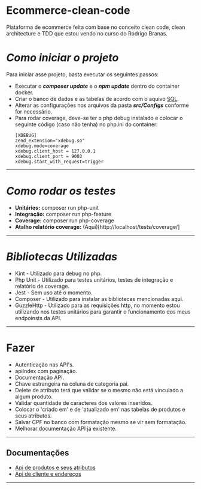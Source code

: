 # Ecommerce-clean-code
Plataforma de ecommerce feita com base no conceito clean code, clean architecture e TDD que estou vendo no curso do Rodrigo Branas.

# *Como iniciar o projeto*
Para iniciar asse projeto, basta executar os seguintes passos:
- Executar o ***composer update*** e o ***npm update*** dentro do container docker.
- Criar o banco de dados e as tabelas de acordo com o aquivo [SQL](https://github.com/Jhon-Henkel/ecommerce-clean-code/blob/main/alters/alters.sql).
- Alterar as configurações nos arquivos da pasta ***src/Configs*** conforme for necessário.
- Para rodar coverage, deve-se ter o php debug instalado e colocar o seguinte código (caso não tenha) no php.ini do container:
    ````
    [XDEBUG]
    zend_extension="xdebug.so"
    xdebug.mode=coverage
    xdebug.client_host = 127.0.0.1
    xdebug.client_port = 9003
    xdebug.start_with_request=trigger
    ````
---
# *Como rodar os testes*
- **Unitários:** composer run php-unit
- **Integração:** composer run php-feature
- **Coverage:** composer run php-coverage
- **Atalho relatório coverage:** (Aqui)[http://localhost/tests/coverage/] 
---
# *Bibliotecas Utilizadas*
- Kint - Utilizado para debug no php. 
- Php Unit - Utilizado para testes unitários, testes de integração e relatório de coverage.
- Jest - Sem uso até o momento.
- Composer - Utilizado para instalar as bibliotecas mencionadas aqui.
- GuzzleHttp - Utilizado para as requisições http, no momento estou utilizando nos testes unitários para garantir o funcionamento dos meus endpoinsts da API.
---
# Fazer
- Autenticação nas API's.
- apiIndex com paginação.
- Documentação API.
- Chave estrangeira na coluna de categoria pai.
- Delete de atributo terá que validar se o mesmo não está vinculado a algum produto.
- Validar quantidade de caracteres dos valores inseridos.
- Colocar o 'criado em' e de 'atualizado em' nas tabelas de produtos e seus atributos.
- Salvar CPF no banco com formatação mesmo se vir sem formatação.
- Melhorar documentação API já existente.
---
## Documentações
- [Api de produtos e seus atributos](https://github.com/Jhon-Henkel/ecommerce-clean-code/blob/main/documentation/ApiProductAndAttributes.md)
- [Api de cliente e endereços](https://github.com/Jhon-Henkel/ecommerce-clean-code/blob/main/documentation/ApiClientAndAddress.md)
---